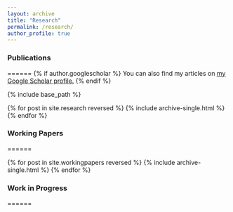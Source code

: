 ```yaml
---
layout: archive
title: "Research"
permalink: /research/
author_profile: true
---
```


### Publications
======
{% if author.googlescholar %}
  You can also find my articles on <u><a href="{{author.googlescholar}}">my Google Scholar profile</a>.</u>
{% endif %}

{% include base_path %}

{% for post in site.research reversed %}
  {% include archive-single.html %}
{% endfor %}

### Working Papers
======

{% for post in site.workingpapers reversed %}
  {% include archive-single.html %}
{% endfor %}

### Work in Progress
======
